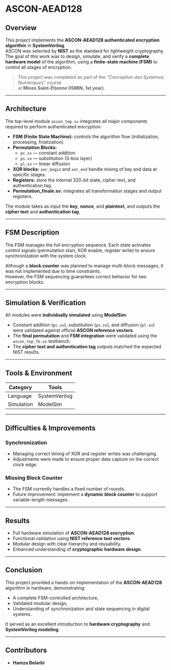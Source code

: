 # ASCON-AEAD128

## Overview
This project implements the **ASCON-AEAD128 authenticated encryption algorithm** in **SystemVerilog**.  
ASCON was selected by **NIST** as the standard for lightweight cryptography.  
The goal of this work was to design, simulate, and verify a **complete hardware model** of the algorithm, using a **finite-state machine (FSM)** to control all stages of encryption.

> This project was completed as part of the *“Conception des Systèmes Numériques”* course  
> at **Mines Saint-Étienne (ISMIN, 1st year)**.

---

##  Architecture

The top-level module `ascon_top.sv` integrates all major components required to perform authenticated encryption:

- **FSM (Finite State Machine):** controls the algorithm flow (initialization, processing, finalization).  
- **Permutation Blocks:**  
  - `pc.sv` — constant addition  
  - `ps.sv` — substitution (S-box layer)  
  - `pl.sv` — linear diffusion  
- **XOR blocks:** `xor_begin` and `xor_end` handle mixing of key and data at specific stages.  
- **Registers:** store the internal 320-bit state, cipher text, and authentication tag.  
- **Permutation_finale.sv:** integrates all transformation stages and output registers.

The module takes as input the **key**, **nonce**, and **plaintext**, and outputs the **cipher text** and **authentication tag**.

---

##  FSM Description

The FSM manages the full encryption sequence.
Each state activates control signals (permutation start, XOR enable, register write) to ensure synchronization with the system clock.

Although a **block counter** was planned to manage multi-block messages, it was not implemented due to time constraints.  
However, the FSM sequencing guarantees correct behavior for two encryption blocks.

---

##  Simulation & Verification

All modules were **individually simulated** using **ModelSim**:
- Constant addition (`pc.sv`), substitution (`ps.sv`), and diffusion (`pl.sv`) were validated against official **ASCON reference vectors**.
- The **final permutation** and **FSM integration** were validated using the `ascon_top_tb.sv` testbench.
- The **cipher text and authentication tag** outputs matched the expected NIST results.

---

##  Tools & Environment

| Category | Tools |
|-----------|--------|
| Language | SystemVerilog |
| Simulation | ModelSim |

---

##  Difficulties & Improvements

###  Synchronization
- Managing correct timing of XOR and register writes was challenging.
- Adjustments were made to ensure proper data capture on the correct clock edge.

###  Missing Block Counter
- The FSM currently handles a fixed number of rounds.
- Future improvement: implement a **dynamic block counter** to support variable-length messages.

---

##  Results
- Full hardware simulation of **ASCON-AEAD128 encryption**.  
- Functional validation using **NIST reference test vectors**.  
- Modular design with clear hierarchy and reusability.  
- Enhanced understanding of **cryptographic hardware design**.

---

##  Conclusion
This project provided a hands-on implementation of the **ASCON-AEAD128** algorithm in hardware, demonstrating:
- A complete FSM-controlled architecture,
- Validated modular design,
- Understanding of synchronization and state sequencing in digital systems.

It served as an excellent introduction to **hardware cryptography** and **SystemVerilog modeling**.

---

##  Contributors
- **Hamza Belarbi**  

